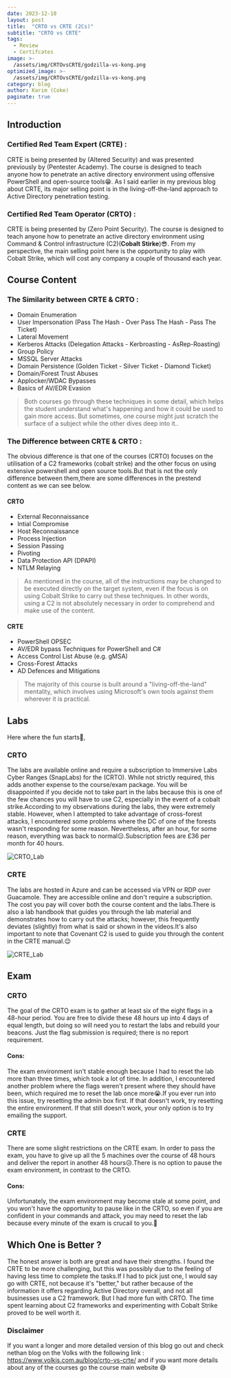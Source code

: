 ```yaml
---
date: 2023-12-10
layout: post
title:  "CRTO vs CRTE (2Cs)"
subtitle: "CRTO vs CRTE"
tags: 
  - Review 
  - Certifcates
image: >- 
  /assets/img/CRTOvsCRTE/godzilla-vs-kong.png
optimized_image: >- 
  /assets/img/CRTOvsCRTE/godzilla-vs-kong.png
category: blog
author: Karim (Coke)
paginate: true
---
```


## Introduction

### Certified Red Team Expert (CRTE) :
CRTE is being presented by (Altered Security) and was presented previously by (Pentester Academy). The course is designed to teach anyone how to penetrate an active directory environment using offensive PowerShell and open-source tools😁. As I said earlier in my previous blog about CRTE, its major selling point is in the living-off-the-land approach to Active Directory penetration testing.

### Certified Red Team Operator (CRTO) :
CRTE is being presented by (Zero Point Security). The course is designed to teach anyone how to penetrate an active directory environment using Command & Control infrastructure (C2)(**Cobalt Stirke**)😎. From my perspective, the main selling point here is the opportunity to play with Cobalt Strike, which will cost any company a couple of thousand each year.

## Course Content

### The Similarity between CRTE & CRTO :
* Domain Enumeration
* User Impersonation (Pass The Hash - Over Pass The Hash - Pass The Ticket)
* Lateral Movement
* Kerberos Attacks (Delegation Attacks - Kerbroasting - AsRep-Roasting)
* Group Policy
* MSSQL Server Attacks
* Domain Persistence (Golden Ticket - Silver Ticket - Diamond Ticket)
* Domain/Forest Trust Abuses
* Applocker/WDAC Bypasses
* Basics of AV/EDR Evasion

> Both courses go through these techniques in some detail, which helps the student understand what's happening and how it could be used to gain more access. But sometimes, one course might just scratch the surface of a subject while the other dives deep into it..

### The Difference between CRTE & CRTO :

The obvious difference is that one of the courses (CRTO) focuses on the utilisation of a C2 frameworks (cobalt strike) and the other focus on using extensive powershell and open source tools.But that is not the only difference between them,there are some differences in the prestend content as we can see below.

#### CRTO
* External Reconnaissance
* Intial Compromise
* Host Reconnaissance
* Process Injection
* Session Passing
* Pivoting
* Data Protection API (DPAPI)
* NTLM Relaying

> As mentioned in the course, all of the instructions may be changed to be executed directly on the target system, even if the focus is on using Cobalt Strike to carry out these techniques. In other words, using a C2 is not absolutely necessary in order to comprehend and make use of the content.

#### CRTE
* PowerShell OPSEC
* AV/EDR bypass Techniques for PowerShell and C#
* Access Control List Abuse (e.g. gMSA)
* Cross-Forest Attacks
* AD Defences and Mitigations

>The majority of this course is built around a "living-off-the-land" mentality, which involves using Microsoft's own tools against them wherever it is practical.

## Labs
Here where the fun starts🤤,

### CRTO
The labs are available online and require a subscription to Immersive Labs Cyber Ranges (SnapLabs) for the (CRTO). While not strictly required, this adds another expense to the course/exam package. You will be disappointed if you decide not to take part in the labs because this is one of the few chances you will have to use C2, especially in the event of a cobalt strike.According to my observations during the labs, they were extremely stable. However, when I attempted to take advantage of cross-forest attacks, I encountered some problems where the DC of one of the forests wasn't responding for some reason. Nevertheless, after an hour, for some reason, everything was back to normal😑.Subscription fees are £36 per month for 40 hours.

![CRTO_Lab](/assets/img/CRTOvsCRTE/CRTO_Lab.png)

### CRTE
The labs are hosted in Azure and can be accessed via VPN or RDP over Guacamole. They are accessible online and don't require a subscription. The cost you pay will cover both the course content and the labs.There is also a lab handbook that guides you through the lab material and demonstrates how to carry out the attacks; however, this frequently deviates (slightly) from what is said or shown in the videos.It's also important to note that Covenant C2 is used to guide you through the content in the CRTE manual.😉

![CRTE_Lab](/assets/img/CRTE/CRTE_Lab.png)

## Exam

### CRTO
The goal of the CRTO exam is to gather at least six of the eight flags in a 48-hour period. You are free to divide these 48 hours up into 4 days of equal length, but doing so will need you to restart the labs and rebuild your beacons. Just the flag submission is required; there is no report requirement.

#### Cons:
The exam environment isn't stable enough because I had to reset the lab more than three times, which took a lot of time. In addition, I encountered another problem where the flags weren't present where they should have been, which required me to reset the lab once more😭.If you ever run into this issue, try resetting the admin box first. If that doesn't work, try resetting the entire environment. If that still doesn't work, your only option is to try emailing the support.

### CRTE
There are some slight restrictions on the CRTE exam. In order to pass the exam, you have to give up all the 5 machines over the course of 48 hours and deliver the report in another 48 hours😥.There is no option to pause the exam environment, in contrast to the CRTO.

#### Cons:
Unfortunately, the exam environment may become stale at some point, and you won't have the opportunity to pause like in the CRTO, so even if you are confident in your commands and attack, you may need to reset the lab because every minute of the exam is crucail to you.😬

## Which One is Better ?
The honest answer is both are great and have their strengths. I found the CRTE to be more challenging, but this was possibly due to the feeling of having less time to complete the tasks.If I had to pick just one, I would say go with CRTE, not because it's "better," but rather because of the information it offers regarding Active Directory overall, and not all businesses use a C2 framework. But I had more fun with CRTO. The time spent learning about C2 frameworks and experimenting with Cobalt Strike proved to be well worth it.

### Disclaimer

If you want a longer and more detailed version of this blog go out and check nethan blog on the Volks with the following link : https://www.volkis.com.au/blog/crto-vs-crte/ and if you want more details about any of the courses go the course main website 😅
